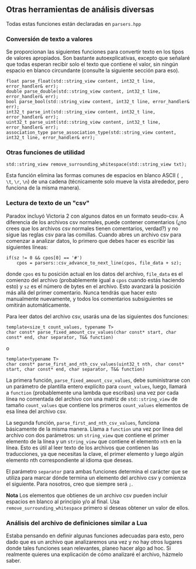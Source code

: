 ## Otras herramientas de análisis diversas

Todas estas funciones están declaradas en `parsers.hpp`

### Conversión de texto a valores

Se proporcionan las siguientes funciones para convertir texto en los tipos de valores apropiados. Son bastante autoexplicativas, excepto que señalaré que todas esperan recibir solo el texto que contiene el valor, sin ningún espacio en blanco circundante (consulte la siguiente sección para eso).

```
float parse_float(std::string_view content, int32_t line, error_handler& err);
double parse_double(std::string_view content, int32_t line, error_handler& err);
bool parse_bool(std::string_view content, int32_t line, error_handler& err);
int32_t parse_int(std::string_view content, int32_t line, error_handler& err);
uint32_t parse_uint(std::string_view content, int32_t line, error_handler& err);
association_type parse_association_type(std::string_view content, int32_t line, error_handler& err);
```

### Otras funciones de utilidad

```
std::string_view remove_surrounding_whitespace(std::string_view txt);
```
Esta función elimina las formas comunes de espacios en blanco ASCII (` `, `\t`, `\r`, `\n`) de una cadena (técnicamente solo mueve la vista alrededor, pero funciona de la misma manera).

### Lectura de texto de un "csv"

Paradox incluyó Victoria 2 con algunos datos en un formato seudo-csv. A diferencia de los archivos csv normales, puede contener comentarios (¿no crees que los archivos csv normales tienen comentarios, verdad?) y no sigue las reglas csv para las comillas. Cuando abres un archivo csv para comenzar a analizar datos, lo primero que debes hacer es escribir las siguientes líneas:
```
if(sz != 0 && cpos[0] == '#')
	cpos = parsers::csv_advance_to_next_line(cpos, file_data + sz);
```
donde `cpos` es tu posición actual en los datos del archivo,  `file_data` es el comienzo del archivo (probablemente igual a `cpos` cuando estás haciendo esto) y `sz` es el número de bytes en el archivo. Esto avanzará la posición más allá del primer comentario. Nunca tendrás que hacer esto manualmente nuevamente, y todos los comentarios subsiguientes se omitirán automáticamente.

Para leer datos del archivo csv, usarás una de las siguientes dos funciones:
```
template<size_t count_values, typename T>
char const* parse_fixed_amount_csv_values(char const* start, char const* end, char separator, T&& function)
```
o
```
template<typename T>
char const* parse_first_and_nth_csv_values(uint32_t nth, char const* start, char const* end, char separator, T&& function)
```

La primera función,  `parse_fixed_amount_csv_values`, debe suministrarse con un parámetro de plantilla entero explícito para `count_values`, luego, llamará a `function` (probablemente una lambda que escribas) una vez por cada línea no comentada del archivo con una matriz de `std::string_view` de tamaño `count_values` que contiene los primeros `count_values` elementos de esa línea del archivo csv.

La segunda función, `parse_first_and_nth_csv_values`, funciona básicamente de la misma manera. Llama a  `function` una vez por línea del archivo con dos parámetros: un `string_view` que contiene el primer elemento de la línea y un `string_view` que contiene el elemento `nth` en la línea. Esto es útil al leer texto de los archivos que contienen las traducciones, ya que necesitas la clave, el primer elemento y luego algún elemento nth correspondiente al idioma que deseas.

El parámetro `separator` para ambas funciones determina el carácter que se utiliza para marcar dónde termina un elemento del archivo csv y comienza el siguiente. Para nosotros, creo que siempre será `;`.

**Nota** Los elementos que obtienes de un archivo csv pueden incluir espacios en blanco al principio y/o al final. Usa  `remove_surrounding_whitespace` primero si deseas obtener un valor de ellos.

### Análisis del archivo de definiciones similar a Lua

Estaba pensando en definir algunas funciones adecuadas para esto, pero dado que es un archivo que analizaremos una vez y no hay otros lugares donde tales funciones sean relevantes, planeo hacer algo ad hoc. Si realmente quieres una explicación de cómo analizaré el archivo, házmelo saber.
